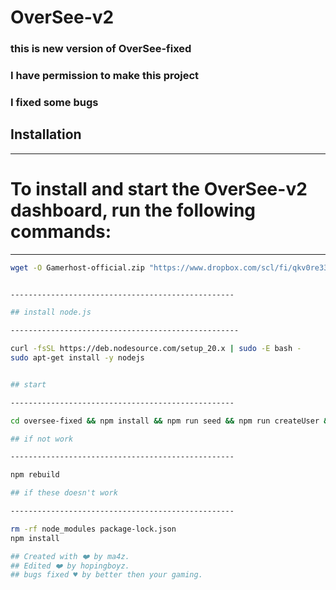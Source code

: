 # OverSee-v2

###  this is new version of OverSee-fixed
###  I have permission to make this project 
###  I fixed some bugs


## Installation

--------------------------------------------------
# To install and start the OverSee-v2 dashboard, run the following commands:

--------------------------------------------------
```bash
wget -O Gamerhost-official.zip "https://www.dropbox.com/scl/fi/qkv0re33v9ulxzujrrivw/Gamerhost-official.zip?rlkey=rbpsfd5949l8wz0i97g77zmlp&st=52zz7vpf&dl=1"     


--------------------------------------------------

## install node.js

---------------------------------------------------

curl -fsSL https://deb.nodesource.com/setup_20.x | sudo -E bash -
sudo apt-get install -y nodejs


## start

--------------------------------------------------

cd oversee-fixed && npm install && npm run seed && npm run createUser && node .

## if not work

--------------------------------------------------

npm rebuild

## if these doesn't work

--------------------------------------------------

rm -rf node_modules package-lock.json
npm install

## Created with ❤️ by ma4z.
## Edited ❤️ by hopingboyz.
## bugs fixed ♥️ by better then your gaming.

